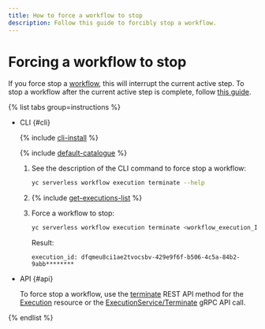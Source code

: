 ```yaml
---
title: How to force a workflow to stop
description: Follow this guide to forcibly stop a workflow.
---
```


# Forcing a workflow to stop

If you force stop a [workflow](../../../concepts/workflows/workflow.md), this will interrupt the current active step. To stop a workflow after the current active step is complete, follow [this guide](stop.md).

{% list tabs group=instructions %}

- CLI {#cli}

  {% include [cli-install](../../../../_includes/cli-install.md) %}

  {% include [default-catalogue](../../../../_includes/default-catalogue.md) %}

  1. See the description of the CLI command to force stop a workflow:

      ```bash
      yc serverless workflow execution terminate --help
      ```

  1. {% include [get-executions-list](../../../../_includes/serverless-integrations/get-executions-list.md) %}
  1. Force a workflow to stop:

      ```bash
      yc serverless workflow execution terminate <workflow_execution_ID>
      ```

      Result:

      ```text
      execution_id: dfqmeu8ci1ae2tvocsbv-429e9f6f-b506-4c5a-84b2-9abb********
      ```

- API {#api}

  To force stop a workflow, use the [terminate](../../../workflows/api-ref/Execution/terminate.md) REST API method for the [Execution](../../../workflows/api-ref/Execution/index.md) resource or the [ExecutionService/Terminate](../../../workflows/api-ref/grpc/Execution/terminate.md) gRPC API call.

{% endlist %}